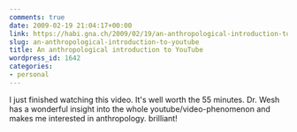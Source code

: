 ```yaml
---
comments: true
date: 2009-02-19 21:04:17+00:00
link: https://habi.gna.ch/2009/02/19/an-anthropological-introduction-to-youtube/
slug: an-anthropological-introduction-to-youtube
title: An anthropological introduction to YouTube
wordpress_id: 1642
categories:
- personal
---
```


  
I just finished watching this video. It's well worth the 55 minutes. Dr. Wesh has a wonderful insight into the whole youtube/video-phenomenon and makes me interested in anthropology. brilliant!
